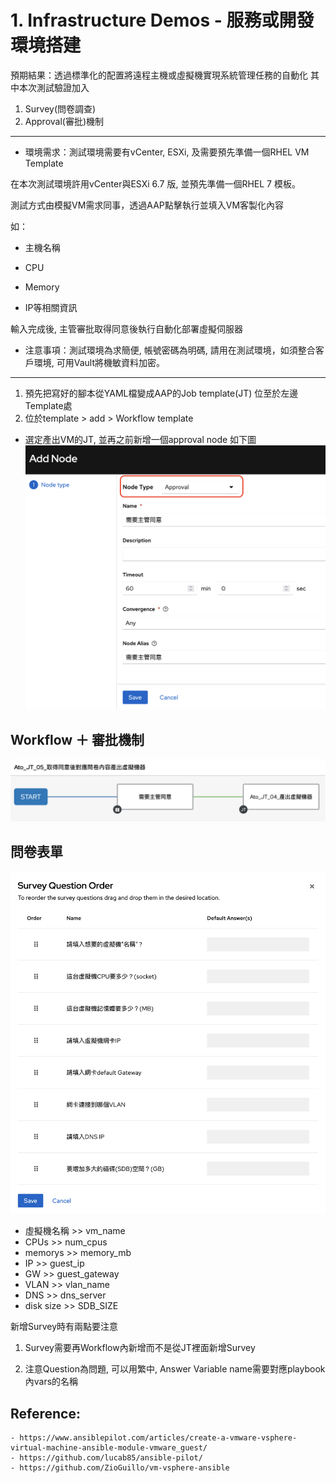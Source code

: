 # 1. Infrastructure Demos - 服務或開發環境搭建

預期結果：透過標準化的配置將遠程主機或虛擬機實現系統管理任務的自動化
        其中本次測試驗證加入 
1. Survey(問卷調查)
2. Approval(審批)機制

---

- 環境需求：測試環境需要有vCenter, ESXi, 及需要預先準備一個RHEL VM Template

在本次測試環境許用vCenter與ESXi 6.7 版, 並預先準備一個RHEL 7 模板。

測試方式由模擬VM需求同事，透過AAP點擊執行並填入VM客製化內容

如：

* 主機名稱

* CPU

* Memory

* IP等相關資訊

輸入完成後, 主管審批取得同意後執行自動化部署虛擬伺服器



- 注意事項：測試環境為求簡便, 帳號密碼為明碼, 請用在測試環境，如須整合客戶環境, 可用Vault將機敏資料加密。

---
1. 預先把寫好的腳本從YAML檔變成AAP的Job template(JT) 位至於左邊Template處
2. 位於template > add > Workflow template 
- 選定產出VM的JT, 並再之前新增一個approval node 如下圖
![](images/05.approval.png)

## Workflow ＋ 審批機制
![](images/04_workflow_with_approvl.png)

## 問卷表單
![](images/03_vm_survey.png)

- 虛擬機名稱 >> vm_name
- CPUs >> num_cpus
- memorys >> memory_mb
- IP >> guest_ip
- GW >> guest_gateway
- VLAN >> vlan_name
- DNS >> dns_server
- disk size >> SDB_SIZE

新增Survey時有兩點要注意

1. Survey需要再Workflow內新增而不是從JT裡面新增Survey

2. 注意Question為問題, 可以用繁中, Answer Variable name需要對應playbook內vars的名稱 

## Reference:
    - https://www.ansiblepilot.com/articles/create-a-vmware-vsphere-virtual-machine-ansible-module-vmware_guest/
    - https://github.com/lucab85/ansible-pilot/
    - https://github.com/ZioGuillo/vm-vsphere-ansible